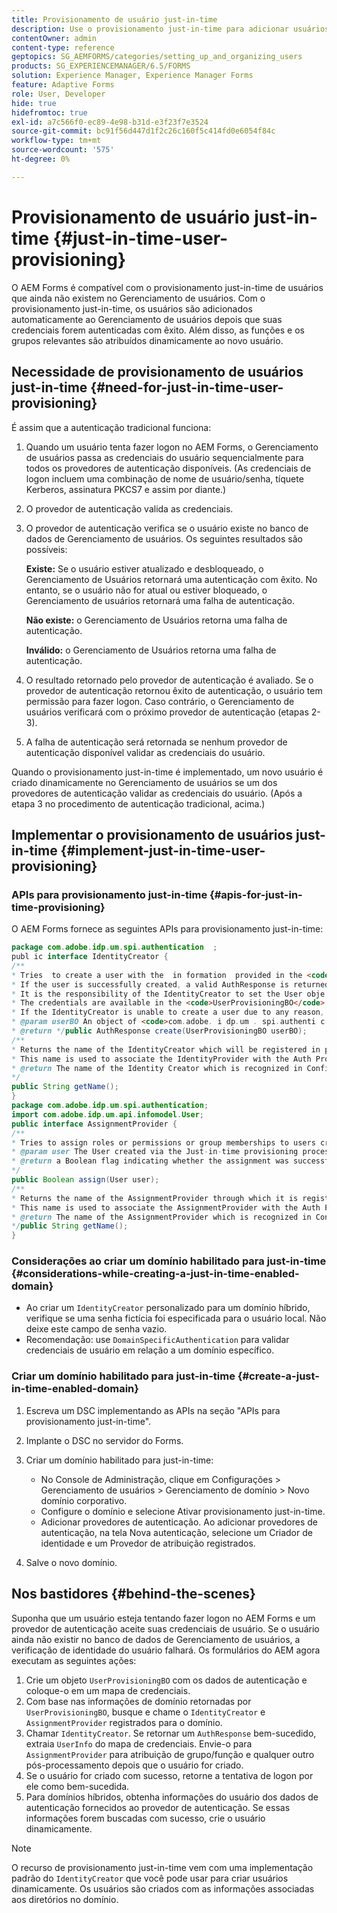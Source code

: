 ```yaml
---
title: Provisionamento de usuário just-in-time
description: Use o provisionamento just-in-time para adicionar usuários ao Gerenciamento de usuários após a autenticação bem-sucedida e atribua dinamicamente funções e grupos relevantes ao novo usuário.
contentOwner: admin
content-type: reference
geptopics: SG_AEMFORMS/categories/setting_up_and_organizing_users
products: SG_EXPERIENCEMANAGER/6.5/FORMS
solution: Experience Manager, Experience Manager Forms
feature: Adaptive Forms
role: User, Developer
hide: true
hidefromtoc: true
exl-id: a7c566f0-ec89-4e98-b31d-e3f23f7e3524
source-git-commit: bc91f56d447d1f2c26c160f5c414fd0e6054f84c
workflow-type: tm+mt
source-wordcount: '575'
ht-degree: 0%

---
```


# Provisionamento de usuário just-in-time {#just-in-time-user-provisioning}

O AEM Forms é compatível com o provisionamento just-in-time de usuários que ainda não existem no Gerenciamento de usuários. Com o provisionamento just-in-time, os usuários são adicionados automaticamente ao Gerenciamento de usuários depois que suas credenciais forem autenticadas com êxito. Além disso, as funções e os grupos relevantes são atribuídos dinamicamente ao novo usuário.

## Necessidade de provisionamento de usuários just-in-time {#need-for-just-in-time-user-provisioning}

É assim que a autenticação tradicional funciona:

1. Quando um usuário tenta fazer logon no AEM Forms, o Gerenciamento de usuários passa as credenciais do usuário sequencialmente para todos os provedores de autenticação disponíveis. (As credenciais de logon incluem uma combinação de nome de usuário/senha, tíquete Kerberos, assinatura PKCS7 e assim por diante.)
1. O provedor de autenticação valida as credenciais.
1. O provedor de autenticação verifica se o usuário existe no banco de dados de Gerenciamento de usuários. Os seguintes resultados são possíveis:

   **Existe:** Se o usuário estiver atualizado e desbloqueado, o Gerenciamento de Usuários retornará uma autenticação com êxito. No entanto, se o usuário não for atual ou estiver bloqueado, o Gerenciamento de usuários retornará uma falha de autenticação.

   **Não existe:** o Gerenciamento de Usuários retorna uma falha de autenticação.

   **Inválido:** o Gerenciamento de Usuários retorna uma falha de autenticação.

1. O resultado retornado pelo provedor de autenticação é avaliado. Se o provedor de autenticação retornou êxito de autenticação, o usuário tem permissão para fazer logon. Caso contrário, o Gerenciamento de usuários verificará com o próximo provedor de autenticação (etapas 2-3).
1. A falha de autenticação será retornada se nenhum provedor de autenticação disponível validar as credenciais do usuário.

Quando o provisionamento just-in-time é implementado, um novo usuário é criado dinamicamente no Gerenciamento de usuários se um dos provedores de autenticação validar as credenciais do usuário. (Após a etapa 3 no procedimento de autenticação tradicional, acima.)

## Implementar o provisionamento de usuários just-in-time {#implement-just-in-time-user-provisioning}

### APIs para provisionamento just-in-time {#apis-for-just-in-time-provisioning}

O AEM Forms fornece as seguintes APIs para provisionamento just-in-time:

```java
package com.adobe.idp.um.spi.authentication  ;
publ ic interface IdentityCreator {
/**
* Tries  to create a user with the  in formation  provided in the <code>UserProvisioningBO</code> object.
* If the user is successfully created, a valid AuthResponse is returned along with the information using which the user was created.
* It is the responsibility of the IdentityCreator to set the User obje ct  in the cre dential map with th e  ke y  <code>UMA u thenticationUtil.authenticatedUserKey</code>
* The credentials are available in the <code>UserProvisioningBO</code> object in the 'credentials' property.
* If the IdentityCreator is unable to create a user due to any reason, it returns <code>null</code>
* @param userBO An object of <code>com.adobe. i dp.um . spi.authenti c ationUserProvisioningBO</code>
* @return */public AuthResponse create(UserProvisioningBO userBO);
/**
* Returns the name of the IdentityCreator which will be registered in preferences.
* This name is used to associate the IdentityProvider with the Auth Provider Configuration in the domain.
* @return The name of the Identity Creator which is recognized in Configuration.
*/
public String getName();
}
package com.adobe.idp.um.spi.authentication;
import com.adobe.idp.um.api.infomodel.User;
public interface AssignmentProvider {
/**
* Tries to assign roles or permissions or group memberships to users created via Just-in-time provisioning.
* @param user The User created via the Just-in-time provisioning process.
* @return a Boolean flag indicating whether the assignment was successful or not.
*/
public Boolean assign(User user);
/**
* Returns the name of the AssignmentProvider through which it is registered under preferences.
* This name is used to associate the AssignmentProvider with the Auth Provider Configuration in the domain.
* @return The name of the AssignmentProvider which is recognized in Configuration.
*/public String getName();
}
```

### Considerações ao criar um domínio habilitado para just-in-time {#considerations-while-creating-a-just-in-time-enabled-domain}

* Ao criar um `IdentityCreator` personalizado para um domínio híbrido, verifique se uma senha fictícia foi especificada para o usuário local. Não deixe este campo de senha vazio.
* Recomendação: use `DomainSpecificAuthentication` para validar credenciais de usuário em relação a um domínio específico.

### Criar um domínio habilitado para just-in-time {#create-a-just-in-time-enabled-domain}

1. Escreva um DSC implementando as APIs na seção &quot;APIs para provisionamento just-in-time&quot;.
1. Implante o DSC no servidor do Forms.
1. Criar um domínio habilitado para just-in-time:

   * No Console de Administração, clique em Configurações > Gerenciamento de usuários > Gerenciamento de domínio > Novo domínio corporativo.
   * Configure o domínio e selecione Ativar provisionamento just-in-time. <!--Fix broken link (See Setting up and managing domains).-->
   * Adicionar provedores de autenticação. Ao adicionar provedores de autenticação, na tela Nova autenticação, selecione um Criador de identidade e um Provedor de atribuição registrados.

1. Salve o novo domínio.

## Nos bastidores {#behind-the-scenes}

Suponha que um usuário esteja tentando fazer logon no AEM Forms e um provedor de autenticação aceite suas credenciais de usuário. Se o usuário ainda não existir no banco de dados de Gerenciamento de usuários, a verificação de identidade do usuário falhará. Os formulários do AEM agora executam as seguintes ações:

1. Crie um objeto `UserProvisioningBO` com os dados de autenticação e coloque-o em um mapa de credenciais.
1. Com base nas informações de domínio retornadas por `UserProvisioningBO`, busque e chame o `IdentityCreator` e `AssignmentProvider` registrados para o domínio.
1. Chamar `IdentityCreator`. Se retornar um `AuthResponse` bem-sucedido, extraia `UserInfo` do mapa de credenciais. Envie-o para `AssignmentProvider` para atribuição de grupo/função e qualquer outro pós-processamento depois que o usuário for criado.
1. Se o usuário for criado com sucesso, retorne a tentativa de logon por ele como bem-sucedida.
1. Para domínios híbridos, obtenha informações do usuário dos dados de autenticação fornecidos ao provedor de autenticação. Se essas informações forem buscadas com sucesso, crie o usuário dinamicamente.

>[!NOTE]
>
>O recurso de provisionamento just-in-time vem com uma implementação padrão do `IdentityCreator` que você pode usar para criar usuários dinamicamente. Os usuários são criados com as informações associadas aos diretórios no domínio.
